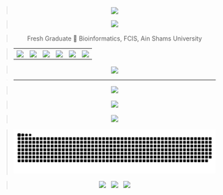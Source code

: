 > <div alt="Motivation Quote" align="center"><img width="450" align="center" src="https://readme-typing-svg.herokuapp.com?font=&color=0CFF34&center=true&vCenter=true&lines=%E2%9A%A1%F0%9D%93%91%F0%9D%93%AE%F0%9D%93%B5%F0%9D%93%B2%F0%9D%93%AE%F0%9D%93%BF%F0%9D%93%AE+%F0%9D%93%B2%F0%9D%93%B7+%F0%9D%93%9F%F0%9D%93%B8%F0%9D%94%80%F0%9D%93%AE%F0%9D%93%BB+%F0%9D%93%B8%F0%9D%93%AF+%F0%9D%93%92%F0%9D%93%B8%F0%9D%93%AD%F0%9D%93%AE%E2%9A%A1"/></div>

> <div alt="Ahmed Nasser" align="center"><img src="https://github.com/AhmedNasser1601/AhmedNasser1601/assets/60184582/2df0f2f3-07fc-4d77-955f-683445b4e262"/></div>

> <div alt="Education" align="center">Fresh Graduate 🧬 Bioinformatics, FCIS, Ain Shams University</div>

> <table alt="Contact Details" align="center">
>   <tr>
>     <td><a href="https://wa.me/201270800202?text=Hello"><img align="center" src="https://user-images.githubusercontent.com/60184582/206715242-21e193ea-4d40-4c25-a493-c8daed175e53.png"/></a></td>
>     <td><a href="https://www.linkedin.com/in/AhmedNasser1601"><img align="center" src="https://user-images.githubusercontent.com/60184582/206710383-d274b31a-5b8b-44be-a6d8-7f437bdebffc.png"/></a></td>
>     <td><a href="https://www.kaggle.com/AhmedNasser1601"><img align="center" src="https://user-images.githubusercontent.com/60184582/206710380-e548948a-017a-4b08-b6f8-f72125b7a98d.png"/></a></td>
>     <td><a href="https://www.facebook.com/AhmedNasser1601"><img align="center" src="https://user-images.githubusercontent.com/60184582/206710371-5e9ce41c-1842-41d9-bcf5-c938c5e467f1.png"/></a></td>
>     <td><a href="https://t.me/AhmedNasser1601"><img align="center" src="https://user-images.githubusercontent.com/60184582/206710384-319394bd-d177-4215-a13a-5595246ea9aa.png"/></a></td>
>     <td><a href="mailto:ahmednasser1601@gmail.com"><img align="center" src="https://user-images.githubusercontent.com/60184582/206710378-e37c64c9-1e40-4c0d-af0b-5b8d90010c52.png"/></a></td>
>   </tr>
> </table>

> <div alt="Resume" align="center"><a href="https://bit.ly/ahmednasser1601"><img width="250" align="center" src="https://readme-typing-svg.herokuapp.com?font=&duration=3500&color=FFFF00&background=000000&center=true&vCenter=true&width=225&height=35&lines=%F0%9F%94%B8See+my+Resume%F0%9F%94%B8"/></a></div>

> ___

> <div alt="GitHub Stats" align="center"><img src="https://github-readme-stats.vercel.app/api?username=AhmedNasser1601&include_all_commits=true&count_private=true&show_icons=true&theme=vision-friendly-dark"/></div>

> <div alt="GitHub Streak" align="center"><img src="http://github-readme-streak-stats.herokuapp.com?user=AhmedNasser1601&theme=blue-green&hide_border=false&date_format=j%20M%5B%20Y%5D&fire=DD0000&stroke=9140DD&ring=5DDD32&dates=A1199A&sideNums=136EDD"/></div>

> <div alt="Top Langs" align="center"><img src="https://github-readme-stats.vercel.app/api/top-langs/?username=AhmedNasser1601&langs_count=8&layout=compact&show_icons=true&theme=vision-friendly-dark"/></div>

> <div alt="Snake Game" align="center"><picture><source media="(prefers-color-scheme: dark)" srcset="https://raw.githubusercontent.com/AhmedNasser1601/AhmedNasser1601/output/github-contribution-grid-snake-dark.svg"><source media="(prefers-color-scheme: light)" srcset="https://raw.githubusercontent.com/AhmedNasser1601/AhmedNasser1601/output/github-contribution-grid-snake.svg"><img alt="github contribution grid snake animation" src="https://raw.githubusercontent.com/AhmedNasser1601/AhmedNasser1601/output/github-contribution-grid-snake.svg"></picture></div>

> <div alt="Stats" align="center"><img src="https://komarev.com/ghpvc/?username=AhmedNasser1601&color=orange"/> &nbsp; <img src="https://wakatime.com/badge/github/AhmedNasser1601/AhmedNasser1601.svg"/> &nbsp; <img src="https://img.shields.io/github/followers/AhmedNasser1601?style=social"/></div>
